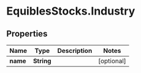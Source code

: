 # EquiblesStocks.Industry

## Properties
Name | Type | Description | Notes
------------ | ------------- | ------------- | -------------
**name** | **String** |  | [optional] 
